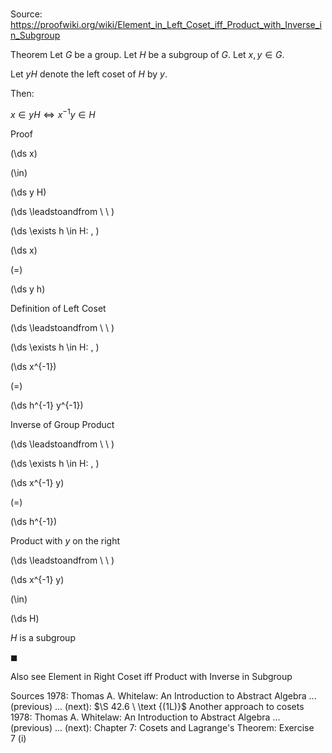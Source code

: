 # 

Source: https://proofwiki.org/wiki/Element_in_Left_Coset_iff_Product_with_Inverse_in_Subgroup



Theorem
Let $G$ be a group.
Let $H$ be a subgroup of $G$.
Let $x, y \in G$.

Let $y H$ denote the left coset of $H$ by $y$.

Then:

$x \in y H \iff x^{-1} y \in H$


Proof













\(\ds x\)

\(\in\)







\(\ds y H\)














\(\ds \leadstoandfrom \ \ \)

\(\ds \exists h \in H: \, \)



\(\ds x\)

\(=\)







\(\ds y h\)





Definition of Left Coset








\(\ds \leadstoandfrom \ \ \)

\(\ds \exists h \in H: \, \)



\(\ds x^{-1}\)

\(=\)







\(\ds h^{-1} y^{-1}\)





Inverse of Group Product








\(\ds \leadstoandfrom \ \ \)

\(\ds \exists h \in H: \, \)



\(\ds x^{-1} y\)

\(=\)







\(\ds h^{-1}\)





Product with $y$ on the right








\(\ds \leadstoandfrom \ \ \)





\(\ds x^{-1} y\)

\(\in\)







\(\ds H\)





$H$ is a subgroup



$\blacksquare$


Also see
Element in Right Coset iff Product with Inverse in Subgroup


Sources
1978: Thomas A. Whitelaw: An Introduction to Abstract Algebra ... (previous) ... (next): $\S 42.6 \ \text {(1L)}$ Another approach to cosets
1978: Thomas A. Whitelaw: An Introduction to Abstract Algebra ... (previous) ... (next): Chapter $7$: Cosets and Lagrange's Theorem: Exercise $7 \ \text{(i)}$




